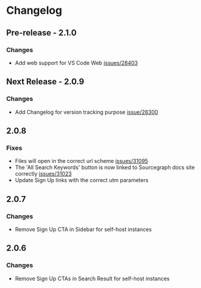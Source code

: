 # Changelog

## Pre-release - 2.1.0

### Changes

- Add web support for VS Code Web [issues/28403](https://github.com/sourcegraph/sourcegraph/issues/28403)

## Next Release - 2.0.9

### Changes

- Add Changelog for version tracking purpose [issue/28300](https://github.com/sourcegraph/sourcegraph/issues/28300)

## 2.0.8

### Fixes

- Files will open in the correct url scheme [issues/31095](https://github.com/sourcegraph/sourcegraph/issues/31095)
- The 'All Search Keywords' button is now linked to Sourcegraph docs site correctly [issues/31023](https://github.com/sourcegraph/sourcegraph/issues/31023)
- Update Sign Up links with the correct utm parameters

## 2.0.7

### Changes

- Remove Sign Up CTA in Sidebar for self-host instances

## 2.0.6

### Changes

- Remove Sign Up CTAs in Search Result for self-host instances
